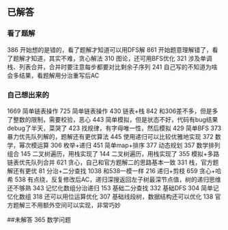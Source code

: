 ## 已解答

### 看了题解
386 开始想的是错的，看了题解才知道可以用DFS解
861 开始题意理解错了，看了题解才知道，其实不难，贪心解法
310 图论，还可用BFS优化
321 涉及单调栈、列表合并，合并时要注意每步都要对比剩余子序列
241 自己写的不知道为啥会多结果，看题解用分治重写后AC

### 自己想出来的
1669 简单链表操作
725 简单链表操作
430 链表+栈
842 和306差不多，但是多了整数的限制，需要校验，恶心
443 简单模拟，但是状态不好，代码有bug结果debug了半天，菜哭了
423 找规律，有字母唯一性，然后模拟
429 简单BFS
373 暴力优先队列解的，题解还有更优算法
445 使用递归可以比较优雅地实现
372 数学，幂次模运算
306 枚举+递归
451 简单map+排序
377 动态规划
357 数学排列组合
145 二叉树遍历，用栈实现了
144 二叉树遍历，用栈实现了
355 模拟+多路链表优先队列合并
621 贪心，自己和官方题解二的思路基本一致
331 栈，官方题解还有更优
81 分治+二分查找
1038 和538一模一样
216 递归+剪枝
659 贪心+哈希
538 有点绕，反复修改后AC，递归深搜返回左子树最深节点值，树的递归思维还不够熟
343 记忆化数组分治递归
153 基础二分查找
332 基础DFS
304 简单记忆化数组
318 还可以用位运算优化
307 基础线段树，数据结构还可以优化
138 官方题解三不用额外空间可以实现，非常巧妙

##未解答
365 数学问题